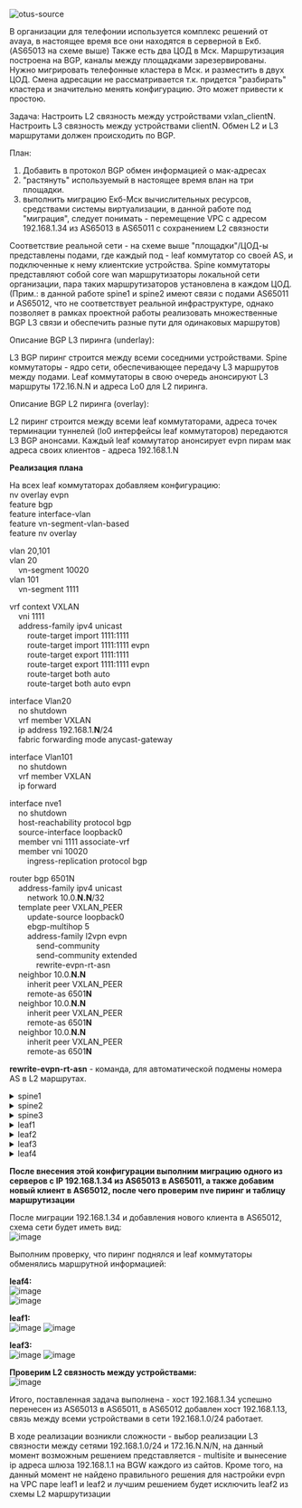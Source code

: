 ![otus-source](https://user-images.githubusercontent.com/8961955/150805319-1219d171-d450-403d-8b9e-bfe96867e6ef.jpg)

В организации для телефонии используется комплекс решений от avaya, в настоящее время все они находятся в серверной в Екб. (AS65013 на схеме выше) Также есть два ЦОД в Мск. Маршрутизация построена на BGP, каналы между площадками зарезервированы. Нужно мигрировать телефонные кластера в Мск. и разместить в двух ЦОД. Смена адресации не рассматривается т.к. придется "разбирать" кластера и значительно менять конфигурацию. Это может привести к простою.

Задача:
Настроить L2 связность между устройствами vxlan_clientN.
Настроить L3 связность между устройствами clientN. 
Обмен L2 и L3 маршрутами должен происходить по BGP. 

План: 

1. Добавить в протокол BGP обмен информацией о мак-адресах 
2. "растянуть" используемый в настоящее время влан на три площадки. 
3. выполнить миграцию Екб-Мск вычислительных ресурсов, средствами системы виртуализации, в данной работе под "миграция", следует понимать - перемещение VPC с адресом 192.168.1.34 из AS65013 в AS65011 с сохранением L2 связности  

Соответствие реальной сети - на схеме выше "площадки"/ЦОД-ы представлены подами, где каждый под - leaf коммутатор со своей AS, и подключенные к нему клиентские устройства. Spine коммутаторы представляют собой core wan маршрутизаторы локальной сети организации, пара таких маршрутизаторов установлена в каждом ЦОД. (Прим.: в данной работе spine1 и spine2 имеют связи с подами AS65011 и AS65012, что не соответствует реальной инфраструктуре, однако позволяет в рамках проектной работы реализовать множественные BGP L3 связи и обеспечить разные пути для одинаковых маршрутов)

Описание BGP L3 пиринга (underlay):

L3 BGP пиринг строится между всеми соседними устройствами. Spine коммутаторы - ядро сети, обеспечивающее передачу L3 маршрутов между подами. Leaf коммутаторы в свою очередь анонсируют L3 маршруты 172.16.N.N и адреса Lo0 для L2 пиринга. 

Описание BGP L2 пиринга (overlay):

L2 пиринг строится между всеми leaf коммутаторами, адреса точек терминации туннелей (lo0 интерфейсы leaf коммутаторов) передаются L3 BGP анонсами. Каждый leaf коммутатор анонсирует evpn пирам мак адреса своих клиентов - адреса 192.168.1.N



**Реализация** **плана**

На всех leaf коммутаторах добавляем конфигурацию:  
nv overlay evpn  
feature bgp  
feature interface-vlan  
feature vn-segment-vlan-based  
feature nv overlay

vlan 20,101  
vlan 20  
&nbsp;&nbsp;&nbsp;&nbsp;vn-segment 10020  
vlan 101  
&nbsp;&nbsp;&nbsp;&nbsp;vn-segment 1111  

vrf context VXLAN  
&nbsp;&nbsp;&nbsp;&nbsp;vni 1111  
&nbsp;&nbsp;&nbsp;&nbsp;address-family ipv4 unicast  
&nbsp;&nbsp;&nbsp;&nbsp;&nbsp;&nbsp;&nbsp;&nbsp;route-target import 1111:1111  
&nbsp;&nbsp;&nbsp;&nbsp;&nbsp;&nbsp;&nbsp;&nbsp;route-target import 1111:1111 evpn  
&nbsp;&nbsp;&nbsp;&nbsp;&nbsp;&nbsp;&nbsp;&nbsp;route-target export 1111:1111  
&nbsp;&nbsp;&nbsp;&nbsp;&nbsp;&nbsp;&nbsp;&nbsp;route-target export 1111:1111 evpn  
&nbsp;&nbsp;&nbsp;&nbsp;&nbsp;&nbsp;&nbsp;&nbsp;route-target both auto  
&nbsp;&nbsp;&nbsp;&nbsp;&nbsp;&nbsp;&nbsp;&nbsp;route-target both auto evpn  

interface Vlan20  
&nbsp;&nbsp;&nbsp;&nbsp;no shutdown  
&nbsp;&nbsp;&nbsp;&nbsp;vrf member VXLAN  
&nbsp;&nbsp;&nbsp;&nbsp;ip address 192.168.1.**N**/24  
&nbsp;&nbsp;&nbsp;&nbsp;fabric forwarding mode anycast-gateway  

interface Vlan101  
&nbsp;&nbsp;&nbsp;&nbsp;no shutdown  
&nbsp;&nbsp;&nbsp;&nbsp;vrf member VXLAN  
&nbsp;&nbsp;&nbsp;&nbsp;ip forward  

interface nve1  
&nbsp;&nbsp;&nbsp;&nbsp;no shutdown  
&nbsp;&nbsp;&nbsp;&nbsp;host-reachability protocol bgp  
&nbsp;&nbsp;&nbsp;&nbsp;source-interface loopback0  
&nbsp;&nbsp;&nbsp;&nbsp;member vni 1111 associate-vrf  
&nbsp;&nbsp;&nbsp;&nbsp;member vni 10020  
&nbsp;&nbsp;&nbsp;&nbsp;&nbsp;&nbsp;&nbsp;&nbsp;ingress-replication protocol bgp  

router bgp 6501N  
&nbsp;&nbsp;&nbsp;&nbsp;address-family ipv4 unicast  
&nbsp;&nbsp;&nbsp;&nbsp;&nbsp;&nbsp;&nbsp;&nbsp;network 10.0.**N.N**/32  
&nbsp;&nbsp;&nbsp;&nbsp;template peer VXLAN_PEER  
&nbsp;&nbsp;&nbsp;&nbsp;&nbsp;&nbsp;&nbsp;&nbsp;update-source loopback0  
&nbsp;&nbsp;&nbsp;&nbsp;&nbsp;&nbsp;&nbsp;&nbsp;ebgp-multihop 5  
&nbsp;&nbsp;&nbsp;&nbsp;&nbsp;&nbsp;&nbsp;&nbsp;address-family l2vpn evpn  
&nbsp;&nbsp;&nbsp;&nbsp;&nbsp;&nbsp;&nbsp;&nbsp;&nbsp;&nbsp;&nbsp;&nbsp;send-community  
&nbsp;&nbsp;&nbsp;&nbsp;&nbsp;&nbsp;&nbsp;&nbsp;&nbsp;&nbsp;&nbsp;&nbsp;send-community extended  
&nbsp;&nbsp;&nbsp;&nbsp;&nbsp;&nbsp;&nbsp;&nbsp;&nbsp;&nbsp;&nbsp;&nbsp;rewrite-evpn-rt-asn  
&nbsp;&nbsp;&nbsp;&nbsp;neighbor 10.0.**N.N**  
&nbsp;&nbsp;&nbsp;&nbsp;&nbsp;&nbsp;&nbsp;&nbsp;inherit peer VXLAN_PEER  
&nbsp;&nbsp;&nbsp;&nbsp;&nbsp;&nbsp;&nbsp;&nbsp;remote-as 6501**N**  
&nbsp;&nbsp;&nbsp;&nbsp;neighbor 10.0.**N.N**  
&nbsp;&nbsp;&nbsp;&nbsp;&nbsp;&nbsp;&nbsp;&nbsp;inherit peer VXLAN_PEER  
&nbsp;&nbsp;&nbsp;&nbsp;&nbsp;&nbsp;&nbsp;&nbsp;remote-as 6501**N**  
&nbsp;&nbsp;&nbsp;&nbsp;neighbor 10.0.**N.N**  
&nbsp;&nbsp;&nbsp;&nbsp;&nbsp;&nbsp;&nbsp;&nbsp;inherit peer VXLAN_PEER  
&nbsp;&nbsp;&nbsp;&nbsp;&nbsp;&nbsp;&nbsp;&nbsp;remote-as 6501**N**  

**rewrite-evpn-rt-asn** - команда, для автоматической подмены номера AS в L2 маршрутах.

<details>  
<summary>spine1  </summary>
<pre><code>
vdc spine1 id 1  
  limit-resource vlan minimum 16 maximum 4094  
  limit-resource vrf minimum 2 maximum 4096  
  limit-resource port-channel minimum 0 maximum 511  
  limit-resource u4route-mem minimum 248 maximum 248  
  limit-resource u6route-mem minimum 96 maximum 96  
  limit-resource m4route-mem minimum 58 maximum 58  
  limit-resource m6route-mem minimum 8 maximum 8  
  
feature bgp  
feature vn-segment-vlan-based  
feature nv overlay  
  
no password strength-check  
username admin password 5 $5$At6j7sFH$QFuvnLdpsRlAQvI3B/KqQWkCBp3twsYZcAvg/Jesiy.  role network-admin  
ip domain-lookup  
copp profile strict  
snmp-server user admin network-admin auth md5 0x722863b7ae9ae350b0fe9606202c0538 priv 0x722863b7ae9ae350b0fe9606202c0538 localizedkey  
rmon event 1 description FATAL(1) owner PMON@FATAL  
rmon event 2 description CRITICAL(2) owner PMON@CRITICAL  
rmon event 3 description ERROR(3) owner PMON@ERROR  
rmon event 4 description WARNING(4) owner PMON@WARNING  
rmon event 5 description INFORMATION(5) owner PMON@INFO  
  
vlan 1  
  
vrf context management  
  
interface Ethernet1/1  
  description to leaf1  
  no switchport  
  ip address 10.1.1.1/30  
  no shutdown  
  
interface Ethernet1/2  
  description to leaf2  
  no switchport  
  ip address 10.1.2.1/30  
  no shutdown  
  
interface Ethernet1/3  
  description to leaf3  
  no switchport  
  ip address 10.1.3.1/30  
  no shutdown  
  
interface Ethernet1/4  
  
interface Ethernet1/5  
  
interface Ethernet1/6  
  
interface Ethernet1/7  
  no switchport  
  ip address 10.0.0.1/29  
  no shutdown  
  
interface mgmt0  
  vrf member management  
  
interface loopback0  
  ip address 10.0.1.1/28  
line console  
line vty  
boot nxos bootflash:/nxos.9.2.2.bin   
router bgp 65001  
  router-id 10.0.1.1  
  bestpath as-path multipath-relax  
  address-family ipv4 unicast  
    maximum-paths 10  
  neighbor 10.0.0.2  
    remote-as 65002  
    address-family ipv4 unicast  
  neighbor 10.0.0.3  
    remote-as 65003  
    address-family ipv4 unicast  
  neighbor 10.1.1.2  
    remote-as 65011  
    address-family ipv4 unicast  
  neighbor 10.1.2.2  
    remote-as 65011  
    address-family ipv4 unicast  
  neighbor 10.1.3.2  
    remote-as 65012  
    address-family ipv4 unicast  
  
  
!  
  
  
!end</code></pre>
</details>  
 
<details>  
<summary>spine2  </summary>
<pre><code>
vdc spine2 id 1  
  limit-resource vlan minimum 16 maximum 4094  
  limit-resource vrf minimum 2 maximum 4096  
  limit-resource port-channel minimum 0 maximum 511  
  limit-resource u4route-mem minimum 248 maximum 248  
  limit-resource u6route-mem minimum 96 maximum 96  
  limit-resource m4route-mem minimum 58 maximum 58  
  limit-resource m6route-mem minimum 8 maximum 8  
  
feature bgp  
feature interface-vlan  
feature vn-segment-vlan-based  
feature nv overlay  
  
no password strength-check  
username admin password 5 $5$UAiNjKt1$9pR8KDkHWS4OUVkN9jiMAKdcR0rsbrLgfD9aekSuCy.  role network-admin  
ip domain-lookup  
copp profile strict  
snmp-server user admin network-admin auth md5 0xb1b14953e1da70a8ccc8c18d3e0982b0 priv 0xb1b14953e1da70a8ccc8c18d3e0982b0 localizedkey  
rmon event 1 description FATAL(1) owner PMON@FATAL  
rmon event 2 description CRITICAL(2) owner PMON@CRITICAL  
rmon event 3 description ERROR(3) owner PMON@ERROR  
rmon event 4 description WARNING(4) owner PMON@WARNING  
rmon event 5 description INFORMATION(5) owner PMON@INFO  
  
vlan 1  
  
vrf context management  
  
interface Vlan1  
  
interface Ethernet1/1  
  description to leaf1  
  no switchport  
  ip address 10.2.1.1/30  
  no shutdown  
  
interface Ethernet1/2  
  description to leaf2  
  no switchport  
  ip address 10.2.2.1/30  
  no shutdown  
  
interface Ethernet1/3  
  description to leaf3  
  no switchport  
  ip address 10.2.3.1/30  
  no shutdown  
  
interface Ethernet1/4  
  
interface Ethernet1/5  
  
interface Ethernet1/6  
  
interface Ethernet1/7  
  no switchport  
  ip address 10.0.0.2/29  
  no shutdown  
  
interface mgmt0  
  vrf member management  
  
interface loopback0  
  ip address 10.0.1.2/28  
line console  
line vty  
boot nxos bootflash:/nxos.9.2.2.bin   
router bgp 65002  
  router-id 10.0.1.2  
  bestpath as-path multipath-relax  
  address-family ipv4 unicast  
    maximum-paths 10  
  neighbor 10.0.0.1  
    remote-as 65001  
    address-family ipv4 unicast  
  neighbor 10.0.0.3  
    remote-as 65003  
    address-family ipv4 unicast  
  neighbor 10.2.1.2  
    remote-as 65011  
    address-family ipv4 unicast  
  neighbor 10.2.2.2  
    remote-as 65011  
    address-family ipv4 unicast  
  neighbor 10.2.3.2  
    remote-as 65012  
    address-family ipv4 unicast  
  
  
!  
  
  
!end</code></pre>
</details>  

 
<details>  
<summary>spine3  </summary>
<pre><code>
vdc spine3 id 1  
  limit-resource vlan minimum 16 maximum 4094  
  limit-resource vrf minimum 2 maximum 4096  
  limit-resource port-channel minimum 0 maximum 511  
  limit-resource u4route-mem minimum 248 maximum 248  
  limit-resource u6route-mem minimum 96 maximum 96  
  limit-resource m4route-mem minimum 58 maximum 58  
  limit-resource m6route-mem minimum 8 maximum 8  
  
feature bgp  
feature vn-segment-vlan-based  
feature nv overlay  
  
no password strength-check  
username admin password 5 $5$Zyqyx4gx$opAI6.22o34.DYvDrs0spdtxsgWZm8RkrG748cfUb79  role network-admin  
ip domain-lookup  
copp profile strict  
snmp-server user admin network-admin auth md5 0x5de038599eb457d83922c64111096ee1 priv 0x5de038599eb457d83922c64111096ee1 localizedkey  
rmon event 1 description FATAL(1) owner PMON@FATAL  
rmon event 2 description CRITICAL(2) owner PMON@CRITICAL  
rmon event 3 description ERROR(3) owner PMON@ERROR  
rmon event 4 description WARNING(4) owner PMON@WARNING  
rmon event 5 description INFORMATION(5) owner PMON@INFO  
  
vlan 1  
  
vrf context management  
  
interface Ethernet1/1  
  
interface Ethernet1/2  
  
interface Ethernet1/3  
  
interface Ethernet1/4  
  no switchport  
  ip address 10.3.4.1/30  
  no shutdown  
  
interface Ethernet1/5  
  
interface Ethernet1/6  
  
interface Ethernet1/7  
  no switchport  
  ip address 10.0.0.3/29  
  no shutdown  
  
interface mgmt0  
  vrf member management  
  
interface loopback0  
  ip address 10.0.2.3/28  
line console  
line vty  
boot nxos bootflash:/nxos.9.2.2.bin   
router bgp 65003  
  router-id 10.0.2.3  
  bestpath as-path multipath-relax  
  address-family ipv4 unicast  
    maximum-paths 10  
  neighbor 10.0.0.1  
    remote-as 65001  
    address-family ipv4 unicast  
  neighbor 10.0.0.2  
    remote-as 65002  
    address-family ipv4 unicast  
  neighbor 10.3.4.2  
    remote-as 65013  
    address-family ipv4 unicast  
  
  
!  
  
  
!end</code></pre>
</details>  
  
  
<details>  
<summary>leaf1  </summary>
<pre><code>
vdc leaf1 id 1  
  limit-resource vlan minimum 16 maximum 4094  
  limit-resource vrf minimum 2 maximum 4096  
  limit-resource port-channel minimum 0 maximum 511  
  limit-resource u4route-mem minimum 248 maximum 248  
  limit-resource u6route-mem minimum 96 maximum 96  
  limit-resource m4route-mem minimum 58 maximum 58  
  limit-resource m6route-mem minimum 8 maximum 8  
  
cfs eth distribute  
nv overlay evpn  
feature bgp  
feature interface-vlan  
feature vn-segment-vlan-based  
feature hsrp  
feature lacp  
feature vpc  
feature nv overlay  
  
no password strength-check  
username admin password 5 $5$F12LEqdY$NY06tRPG98gZM02iwpaD5NduJj66BaZDyRtTjqivmm8  role network-admin  
ip domain-lookup  
copp profile strict  
snmp-server user admin network-admin auth md5 0x60a27ad08a02b0931b3d489fdda3c23a priv 0x60a27ad08a02b0931b3d489fdda3c23a localizedkey  
rmon event 1 description FATAL(1) owner PMON@FATAL  
rmon event 2 description CRITICAL(2) owner PMON@CRITICAL  
rmon event 3 description ERROR(3) owner PMON@ERROR  
rmon event 4 description WARNING(4) owner PMON@WARNING  
rmon event 5 description INFORMATION(5) owner PMON@INFO  
  
fabric forwarding anycast-gateway-mac 0001.0001.0001  
vlan 1-2,20,101  
vlan 2  
  name client-vlan  
vlan 20  
  vn-segment 10020  
vlan 101  
  vn-segment 1111  
  
ip prefix-list eBGP seq 10 permit 0.0.0.0/0 le 32   
vrf context VPC-vrf  
  address-family ipv4 unicast  
vrf context VXLAN  
  vni 1111  
  address-family ipv4 unicast  
    route-target import 1111:1111  
    route-target import 1111:1111 evpn  
    route-target export 1111:1111  
    route-target export 1111:1111 evpn  
    route-target both auto  
    route-target both auto evpn  
vrf context management  
vpc domain 1  
  peer-keepalive destination 192.168.2.2 source 192.168.2.1 vrf VPC-vrf  
  
  
interface Vlan1  
  
interface Vlan2  
  no shutdown  
  no ip redirects  
  ip address 172.16.1.2/29  
  fabric forwarding mode anycast-gateway  
  hsrp version 2  
  hsrp 1   
    preempt delay minimum 30   
    priority 20  
    ip 172.16.1.1  
  
interface Vlan20  
  no shutdown  
  vrf member VXLAN  
  ip address 192.168.1.1/24  
  fabric forwarding mode anycast-gateway  
  
interface Vlan101  
  no shutdown  
  vrf member VXLAN  
  ip forward  
  
interface port-channel1  
  switchport mode trunk  
  switchport trunk allowed vlan 2  
  vpc 1  
  
interface port-channel47  
  description VPC keepalive  
  no switchport  
  vrf member VPC-vrf  
  ip address 192.168.2.1/30  
  
interface port-channel48  
  description VPC peer-link  
  switchport mode trunk  
  spanning-tree port type network  
  vpc peer-link  
  
interface nve1  
  no shutdown  
  host-reachability protocol bgp  
  source-interface loopback0  
  member vni 1111 associate-vrf  
  member vni 10020  
    ingress-replication protocol bgp  
  
interface Ethernet1/1  
  description to spine1  
  no switchport  
  ip address 10.1.1.2/30  
  no shutdown  
  
interface Ethernet1/2  
  description to spine2  
  no switchport  
  ip address 10.2.1.2/30  
  no shutdown  
  
interface Ethernet1/3  
  switchport mode trunk  
  switchport trunk allowed vlan 20  
  
interface Ethernet1/4  
  
interface Ethernet1/5  
  switchport mode trunk  
  switchport trunk allowed vlan 2  
  channel-group 1 mode active  
  
interface Ethernet1/6  
  description VPC peer link  
  switchport mode trunk  
  channel-group 48 mode active  
  
interface Ethernet1/7  
  description VPC keepalive  
  no switchport  
  channel-group 47 mode active  
  no shutdown  
  
interface mgmt0  
  vrf member management  
  
interface loopback0  
  ip address 10.0.1.11/28  
line console  
line vty  
boot nxos bootflash:/nxos.9.2.2.bin   
router bgp 65011  
  router-id 10.0.1.11  
  bestpath as-path multipath-relax  
  address-family ipv4 unicast  
    network 10.0.1.11/32  
    network 172.16.1.0/29  
    maximum-paths 10  
  template peer VXLAN_PEER  
    update-source loopback0  
    ebgp-multihop 5  
    address-family l2vpn evpn  
      send-community  
      send-community extended  
      rewrite-evpn-rt-asn  
  neighbor 10.0.1.12  
    remote-as 65011  
    update-source loopback0  
    address-family l2vpn evpn  
      send-community  
      send-community extended  
  neighbor 10.0.1.13  
    inherit peer VXLAN_PEER  
    remote-as 65012  
  neighbor 10.0.2.14  
    inherit peer VXLAN_PEER  
    remote-as 65013  
  neighbor 10.1.1.1  
    remote-as 65001  
    address-family ipv4 unicast  
  neighbor 10.2.1.1  
    remote-as 65002  
    address-family ipv4 unicast  
  neighbor 172.16.1.3  
    remote-as 65011  
    address-family ipv4 unicast  
      next-hop-self  
  
  
!  
  
  
!end</code></pre>
</details>  
  

<details>  
<summary>leaf2  </summary>
<pre><code>
vdc leaf2 id 1  
  limit-resource vlan minimum 16 maximum 4094  
  limit-resource vrf minimum 2 maximum 4096  
  limit-resource port-channel minimum 0 maximum 511  
  limit-resource u4route-mem minimum 248 maximum 248  
  limit-resource u6route-mem minimum 96 maximum 96  
  limit-resource m4route-mem minimum 58 maximum 58  
  limit-resource m6route-mem minimum 8 maximum 8  
  
cfs eth distribute  
nv overlay evpn  
feature bgp  
feature interface-vlan  
feature vn-segment-vlan-based  
feature hsrp  
feature lacp  
feature vpc  
feature nv overlay  
  
no password strength-check  
username admin password 5 $5$icUr49nY$ZckMifx8m3jNavkjkYkLYPuamhdfCoF6x31egxjiDvA  role network-admin  
ip domain-lookup  
copp profile strict  
snmp-server user admin network-admin auth md5 0x42f75d98a183220dd1a1e9fadc737d44 priv 0x42f75d98a183220dd1a1e9fadc737d44 localizedkey  
rmon event 1 description FATAL(1) owner PMON@FATAL  
rmon event 2 description CRITICAL(2) owner PMON@CRITICAL  
rmon event 3 description ERROR(3) owner PMON@ERROR  
rmon event 4 description WARNING(4) owner PMON@WARNING  
rmon event 5 description INFORMATION(5) owner PMON@INFO  
  
fabric forwarding anycast-gateway-mac 0002.0002.0002  
vlan 1-2,20,101  
vlan 2  
  name client-vlan  
vlan 20  
  vn-segment 10020  
vlan 101  
  vn-segment 1111  
  
ip prefix-list eBGP seq 10 permit 0.0.0.0/0 le 32   
vrf context VPC-vrf  
  address-family ipv4 unicast  
vrf context VXLAN  
  vni 1111  
  address-family ipv4 unicast  
    route-target import 1111:1111  
    route-target import 1111:1111 evpn  
    route-target export 1111:1111  
    route-target export 1111:1111 evpn  
    route-target both auto  
    route-target both auto evpn  
vrf context management  
vpc domain 1  
  peer-keepalive destination 192.168.2.1 source 192.168.2.2 vrf VPC-vrf  
  
  
interface Vlan1  
  
interface Vlan2  
  no shutdown  
  no ip redirects  
  ip address 172.16.1.3/29  
  fabric forwarding mode anycast-gateway  
  hsrp version 2  
  hsrp 1   
    preempt delay minimum 30   
    priority 10  
  
interface Vlan20  
  no shutdown  
  vrf member VXLAN  
  ip address 192.168.1.2/24  
  fabric forwarding mode anycast-gateway  
  
interface Vlan101  
  no shutdown  
  vrf member VXLAN  
  ip forward  
  
interface port-channel1  
  switchport mode trunk  
  switchport trunk allowed vlan 2  
  vpc 1  
  
interface port-channel2  
  switchport mode trunk  
  switchport trunk allowed vlan 20  
  
interface port-channel47  
  description VPC keepalive  
  no switchport  
  vrf member VPC-vrf  
  ip address 192.168.2.2/30  
  
interface port-channel48  
  description VPC peer-link  
  switchport mode trunk  
  spanning-tree port type network  
  vpc peer-link  
  
interface nve1  
  no shutdown  
  host-reachability protocol bgp  
  source-interface loopback0  
  member vni 1111 associate-vrf  
  member vni 10020  
    ingress-replication protocol bgp  
  
interface Ethernet1/1  
  no switchport  
  ip address 10.1.2.2/30  
  no shutdown  
  
interface Ethernet1/2  
  no switchport  
  ip address 10.2.2.2/30  
  no shutdown  
  
interface Ethernet1/3  
  switchport mode trunk  
  switchport trunk allowed vlan 20  
  channel-group 2 mode active  
  
interface Ethernet1/4  
  
interface Ethernet1/5  
  switchport mode trunk  
  switchport trunk allowed vlan 2  
  channel-group 1 mode active  
  
interface Ethernet1/6  
  description VPC peer link  
  switchport mode trunk  
  channel-group 48 mode active  
  
interface Ethernet1/7  
  description VPC keepalive  
  no switchport  
  channel-group 47 mode active  
  no shutdown  
  
interface mgmt0  
  vrf member management  
  
interface loopback0  
  ip address 10.0.1.12/28  
line console  
line vty  
boot nxos bootflash:/nxos.9.2.2.bin   
router bgp 65011  
  router-id 10.0.1.12  
  bestpath as-path multipath-relax  
  address-family ipv4 unicast  
    network 10.0.1.12/32  
    network 172.16.1.0/29  
    maximum-paths 10  
  template peer VXLAN_PEER  
    update-source loopback0  
    ebgp-multihop 5  
    address-family l2vpn evpn  
      send-community  
      send-community extended  
      rewrite-evpn-rt-asn  
  neighbor 10.0.1.11  
    remote-as 65011  
    update-source loopback0  
    address-family l2vpn evpn  
      send-community  
      send-community extended  
  neighbor 10.0.1.13  
    inherit peer VXLAN_PEER  
    remote-as 65012  
  neighbor 10.0.2.14  
    inherit peer VXLAN_PEER  
    remote-as 65013  
  neighbor 10.1.2.1  
    remote-as 65001  
    address-family ipv4 unicast  
  neighbor 10.2.2.1  
    remote-as 65002  
    address-family ipv4 unicast  
  neighbor 172.16.1.2  
    remote-as 65011  
    address-family ipv4 unicast  
      next-hop-self  
  
  
!  
  
  
!end</code></pre>
</details>  
  
 
<details>  
<summary>leaf3  </summary>
<pre><code>
vdc leaf3 id 1  
  limit-resource vlan minimum 16 maximum 4094  
  limit-resource vrf minimum 2 maximum 4096  
  limit-resource port-channel minimum 0 maximum 511  
  limit-resource u4route-mem minimum 248 maximum 248  
  limit-resource u6route-mem minimum 96 maximum 96  
  limit-resource m4route-mem minimum 58 maximum 58  
  limit-resource m6route-mem minimum 8 maximum 8  
  
nv overlay evpn  
feature bgp  
feature interface-vlan  
feature vn-segment-vlan-based  
feature nv overlay  
  
no password strength-check  
username admin password 5 $5$Pj7v9o54$CUmU.uXo21XZRLNF0F9g9FSsTPFD6fgVcQI7ysyvLI0  role network-admin  
ip domain-lookup  
copp profile strict  
snmp-server user admin network-admin auth md5 0x139add3535ee3dbb9654deed03bb8ba7 priv 0x139add3535ee3dbb9654deed03bb8ba7 localizedkey  
rmon event 1 description FATAL(1) owner PMON@FATAL  
rmon event 2 description CRITICAL(2) owner PMON@CRITICAL  
rmon event 3 description ERROR(3) owner PMON@ERROR  
rmon event 4 description WARNING(4) owner PMON@WARNING  
rmon event 5 description INFORMATION(5) owner PMON@INFO  
  
fabric forwarding anycast-gateway-mac 0003.0003.0003  
vlan 1,20,101  
vlan 20  
  vn-segment 10020  
vlan 101  
  vn-segment 1111  
  
route-map NH_UNCHANGED permit 10  
  set ip next-hop unchanged  
vrf context VXLAN  
  vni 1111  
  address-family ipv4 unicast  
    route-target import 1111:1111  
    route-target import 1111:1111 evpn  
    route-target export 1111:1111  
    route-target export 1111:1111 evpn  
    route-target both auto  
    route-target both auto evpn  
vrf context management  
  
  
interface Vlan1  
  
interface Vlan20  
  no shutdown  
  vrf member VXLAN  
  ip address 192.168.1.3/24  
  fabric forwarding mode anycast-gateway  
  
interface Vlan101  
  no shutdown  
  vrf member VXLAN  
  ip forward  
  
interface nve1  
  no shutdown  
  host-reachability protocol bgp  
  source-interface loopback0  
  member vni 1111 associate-vrf  
  member vni 10020  
    ingress-replication protocol bgp  
  
interface Ethernet1/1  
  no switchport  
  ip address 10.1.3.2/30  
  no shutdown  
  
interface Ethernet1/2  
  no switchport  
  ip address 10.2.3.2/30  
  no shutdown  
  
interface Ethernet1/3  
  
interface Ethernet1/4  
  
interface Ethernet1/5  
  no switchport  
  ip address 172.16.3.1/30  
  no shutdown  
  
interface Ethernet1/6  
  
interface Ethernet1/7  
  switchport mode trunk  
  switchport trunk allowed vlan 20  
  spanning-tree bpdufilter enable  
  
interface mgmt0  
  vrf member management  
  
interface loopback0  
  ip address 10.0.1.13/28  
line console  
line vty  
boot nxos bootflash:/nxos.9.2.2.bin   
router bgp 65012  
  router-id 10.0.1.13  
  bestpath as-path multipath-relax  
  address-family ipv4 unicast  
    network 10.0.1.13/32  
    network 172.16.3.0/30  
    maximum-paths 10  
  template peer VXLAN_PEER  
    update-source loopback0  
    ebgp-multihop 5  
    address-family l2vpn evpn  
      send-community  
      send-community extended  
      rewrite-evpn-rt-asn  
  neighbor 10.0.1.11  
    inherit peer VXLAN_PEER  
    remote-as 65011  
  neighbor 10.0.1.12  
    inherit peer VXLAN_PEER  
    remote-as 65011  
  neighbor 10.0.2.14  
    inherit peer VXLAN_PEER  
    remote-as 65013  
  neighbor 10.1.3.1  
    remote-as 65001  
    address-family ipv4 unicast  
  neighbor 10.2.3.1  
    remote-as 65002  
    address-family ipv4 unicast  
  
  
!  
  
  
!end</code></pre>
</details>  
  
<details>  
<summary>leaf4  </summary>
<pre><code>
vdc leaf4 id 1  
  limit-resource vlan minimum 16 maximum 4094  
  limit-resource vrf minimum 2 maximum 4096  
  limit-resource port-channel minimum 0 maximum 511  
  limit-resource u4route-mem minimum 248 maximum 248  
  limit-resource u6route-mem minimum 96 maximum 96  
  limit-resource m4route-mem minimum 58 maximum 58  
  limit-resource m6route-mem minimum 8 maximum 8  
  
nv overlay evpn  
feature bgp  
feature interface-vlan  
feature vn-segment-vlan-based  
feature nv overlay  
  
no password strength-check  
username admin password 5 $5$vysaK09z$n/.fFxBUb/WegOIg7WIfDQX2qPNGLPvZFc1g6mVW9hA  role network-admin  
ip domain-lookup  
copp profile strict  
snmp-server user admin network-admin auth md5 0x35664887a49ee2d41b31d241a439febe priv 0x35664887a49ee2d41b31d241a439febe localizedkey  
rmon event 1 description FATAL(1) owner PMON@FATAL  
rmon event 2 description CRITICAL(2) owner PMON@CRITICAL  
rmon event 3 description ERROR(3) owner PMON@ERROR  
rmon event 4 description WARNING(4) owner PMON@WARNING  
rmon event 5 description INFORMATION(5) owner PMON@INFO  
  
fabric forwarding anycast-gateway-mac 0004.0004.0004  
vlan 1,20,101  
vlan 20  
  vn-segment 10020  
vlan 101  
  vn-segment 1111  
  
ip prefix-list l3 seq 5 permit 0.0.0.0/0   
ip prefix-list l3 seq 10 permit 172.16.4.1/32   
route-map GLOBAL-TO-VRF permit 10  
  match ip address prefix-list l3   
route-map NH_UNCHANGED permit 10  
  set ip next-hop unchanged  
vrf context VXLAN  
  vni 1111  
  address-family ipv4 unicast  
    route-target import 1111:1111  
    route-target import 1111:1111 evpn  
    route-target export 1111:1111  
    route-target export 1111:1111 evpn  
    route-target both auto  
    route-target both auto evpn  
vrf context management  
  
  
interface Vlan1  
  
interface Vlan20  
  no shutdown  
  vrf member VXLAN  
  ip address 192.168.1.4/24  
  fabric forwarding mode anycast-gateway  
  
interface Vlan101  
  no shutdown  
  vrf member VXLAN  
  ip forward  
  
interface nve1  
  no shutdown  
  host-reachability protocol bgp  
  source-interface loopback0  
  member vni 1111 associate-vrf  
  member vni 10020  
    ingress-replication protocol bgp  
  
interface Ethernet1/1  
  switchport mode trunk  
  switchport trunk allowed vlan 20  
  
interface Ethernet1/2  
  
interface Ethernet1/3  
  no switchport  
  ip address 10.3.4.2/30  
  no shutdown  
  
interface Ethernet1/4  
  
interface Ethernet1/5  
  no switchport  
  ip address 172.16.4.1/30  
  no shutdown  
  
interface Ethernet1/6  
  
interface Ethernet1/7  
  switchport mode trunk  
  switchport trunk allowed vlan 20  
  spanning-tree bpdufilter enable  
  
  
interface mgmt0  
  vrf member management  
  
interface loopback0  
  ip address 10.0.2.14/28  
line console  
line vty  
boot nxos bootflash:/nxos.9.2.2.bin   
router bgp 65013  
  router-id 10.0.2.14  
  address-family ipv4 unicast  
    network 10.0.2.14/32  
    network 172.16.4.0/30  
  template peer VXLAN_PEER  
    update-source loopback0  
    ebgp-multihop 5  
    address-family l2vpn evpn  
      send-community  
      send-community extended  
      rewrite-evpn-rt-asn  
  neighbor 10.0.1.11  
    inherit peer VXLAN_PEER  
    remote-as 65011  
  neighbor 10.0.1.12  
    inherit peer VXLAN_PEER  
    remote-as 65011  
  neighbor 10.0.1.13  
    inherit peer VXLAN_PEER  
    remote-as 65012  
  neighbor 10.3.4.1  
    remote-as 65003  
    address-family ipv4 unicast  
  
  
!  
  
  
!end</code></pre>
</details>  
  
**После внесения этой конфигурации выполним миграцию одного из серверов с IP 192.168.1.34 из AS65013 в AS65011, а также добавим новый клиент в AS65012, после чего проверим nve пиринг и таблицу маршрутизации**
  
После миграции 192.168.1.34 и добавления нового клиента в AS65012, схема сети будет иметь вид:  
![image](https://user-images.githubusercontent.com/8961955/150806498-77721e50-8fa2-44b4-81dd-0c04c67dfa7f.png)


Выполним проверку, что пиринг поднялся и leaf коммутаторы обменялись маршрутной информацией:  
  

**leaf4:**  
![image](https://user-images.githubusercontent.com/8961955/150807220-d7cccbf0-5990-44fa-a82d-45dc9358c535.png)  
![image](https://user-images.githubusercontent.com/8961955/150807319-e0095c6e-d130-44b1-ab76-8391d2dc96e9.png)  
  
**leaf1:**  
![image](https://user-images.githubusercontent.com/8961955/150808537-9a2ac831-c01e-4c4c-8bd7-217abcca8362.png)
![image](https://user-images.githubusercontent.com/8961955/150808603-482e6b97-d261-43c6-9d06-614d6c4725e3.png)
  
**leaf3:**  
![image](https://user-images.githubusercontent.com/8961955/150809334-a4acb926-12d7-45aa-8e13-cd41b7774c92.png)
![image](https://user-images.githubusercontent.com/8961955/150809597-49baa15f-7dbc-4c03-a493-2faf768dee72.png)
  
  

**Проверим L2 связность между устройствами:**  
![image](https://user-images.githubusercontent.com/8961955/150812140-6c308d04-165e-4dad-8c12-8158829cbcf1.png)


Итого, поставленная задача выполнена - хост 192.168.1.34 успешно перенесен из AS65013 в AS65011, в AS65012 добавлен хост 192.168.1.13, связь между всеми устройствами в сети 192.168.1.0/24 работает.    


В ходе реализации возникли сложности - выбор реализации L3 связности между сетями 192.168.1.0/24 и 172.16.N.N/N, на данный момент возможным решением представляется - multisite и вынесение ip адреса шлюза 192.168.1.1 на BGW каждого из сайтов. Кроме того, на данный момент не найдено правильного решения для настройки evpn на VPC паре leaf1 и leaf2 и лучшим решением будет исключить leaf2 из схемы L2 маршрутизации  
